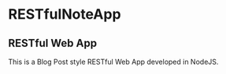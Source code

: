 # RESTfulNoteApp
## RESTful Web App

This is a Blog Post style RESTful Web App developed in NodeJS.
